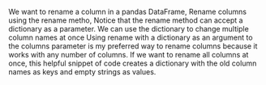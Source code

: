 We want to rename a column in a pandas DataFrame, Rename columns using the rename metho, Notice that the rename method can accept a dictionary as a parameter. We can use the dictionary to change multiple column names at once
Using rename with a dictionary as an argument to the columns parameter is my preferred way to rename columns because it works with any number of columns. If we want to rename all columns at
once, this helpful snippet of code creates a dictionary with the old column names as keys and empty strings as values.
